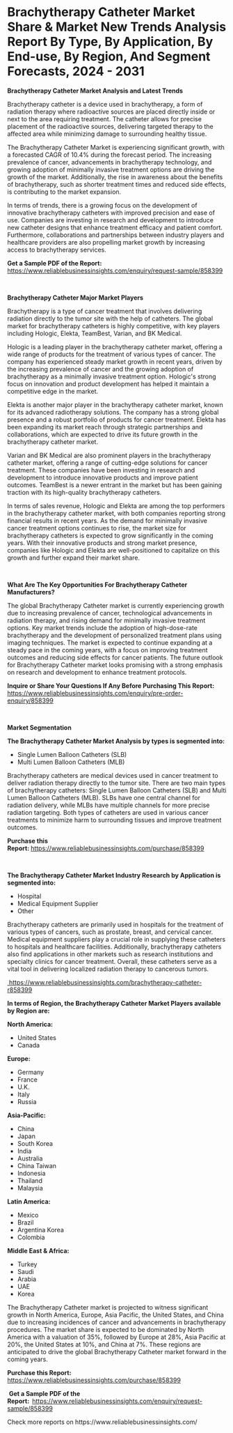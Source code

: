 <p><h1>Brachytherapy Catheter Market Share & Market New Trends Analysis Report By Type, By Application, By End-use, By Region, And Segment Forecasts, 2024 - 2031</h1></p><p><strong>Brachytherapy Catheter Market Analysis and Latest Trends</strong></p>
<p><p>Brachytherapy catheter is a device used in brachytherapy, a form of radiation therapy where radioactive sources are placed directly inside or next to the area requiring treatment. The catheter allows for precise placement of the radioactive sources, delivering targeted therapy to the affected area while minimizing damage to surrounding healthy tissue.</p><p>The Brachytherapy Catheter Market is experiencing significant growth, with a forecasted CAGR of 10.4% during the forecast period. The increasing prevalence of cancer, advancements in brachytherapy technology, and growing adoption of minimally invasive treatment options are driving the growth of the market. Additionally, the rise in awareness about the benefits of brachytherapy, such as shorter treatment times and reduced side effects, is contributing to the market expansion.</p><p>In terms of trends, there is a growing focus on the development of innovative brachytherapy catheters with improved precision and ease of use. Companies are investing in research and development to introduce new catheter designs that enhance treatment efficacy and patient comfort. Furthermore, collaborations and partnerships between industry players and healthcare providers are also propelling market growth by increasing access to brachytherapy services.</p></p>
<p><strong>Get a Sample PDF of the Report:&nbsp;</strong> <a href="https://www.reliablebusinessinsights.com/enquiry/request-sample/858399">https://www.reliablebusinessinsights.com/enquiry/request-sample/858399</a></p>
<p>&nbsp;</p>
<p><strong>Brachytherapy Catheter Major Market Players</strong></p>
<p><p>Brachytherapy is a type of cancer treatment that involves delivering radiation directly to the tumor site with the help of catheters. The global market for brachytherapy catheters is highly competitive, with key players including Hologic, Elekta, TeamBest, Varian, and BK Medical.</p><p>Hologic is a leading player in the brachytherapy catheter market, offering a wide range of products for the treatment of various types of cancer. The company has experienced steady market growth in recent years, driven by the increasing prevalence of cancer and the growing adoption of brachytherapy as a minimally invasive treatment option. Hologic's strong focus on innovation and product development has helped it maintain a competitive edge in the market.</p><p>Elekta is another major player in the brachytherapy catheter market, known for its advanced radiotherapy solutions. The company has a strong global presence and a robust portfolio of products for cancer treatment. Elekta has been expanding its market reach through strategic partnerships and collaborations, which are expected to drive its future growth in the brachytherapy catheter market.</p><p>Varian and BK Medical are also prominent players in the brachytherapy catheter market, offering a range of cutting-edge solutions for cancer treatment. These companies have been investing in research and development to introduce innovative products and improve patient outcomes. TeamBest is a newer entrant in the market but has been gaining traction with its high-quality brachytherapy catheters.</p><p>In terms of sales revenue, Hologic and Elekta are among the top performers in the brachytherapy catheter market, with both companies reporting strong financial results in recent years. As the demand for minimally invasive cancer treatment options continues to rise, the market size for brachytherapy catheters is expected to grow significantly in the coming years. With their innovative products and strong market presence, companies like Hologic and Elekta are well-positioned to capitalize on this growth and further expand their market share.</p></p>
<p>&nbsp;</p>
<p><strong>What Are The Key Opportunities For Brachytherapy Catheter Manufacturers?</strong></p>
<p><p>The global Brachytherapy Catheter market is currently experiencing growth due to increasing prevalence of cancer, technological advancements in radiation therapy, and rising demand for minimally invasive treatment options. Key market trends include the adoption of high-dose-rate brachytherapy and the development of personalized treatment plans using imaging techniques. The market is expected to continue expanding at a steady pace in the coming years, with a focus on improving treatment outcomes and reducing side effects for cancer patients. The future outlook for Brachytherapy Catheter market looks promising with a strong emphasis on research and development to enhance treatment protocols.</p></p>
<p><strong>Inquire or Share Your Questions If Any Before Purchasing This Report:</strong> <a href="https://www.reliablebusinessinsights.com/enquiry/pre-order-enquiry/858399">https://www.reliablebusinessinsights.com/enquiry/pre-order-enquiry/858399</a></p>
<p>&nbsp;</p>
<p><strong>Market Segmentation</strong></p>
<p><strong>The Brachytherapy Catheter Market Analysis by types is segmented into:</strong></p>
<p><ul><li>Single Lumen Balloon Catheters (SLB)</li><li>Multi Lumen Balloon Catheters (MLB)</li></ul></p>
<p><p>Brachytherapy catheters are medical devices used in cancer treatment to deliver radiation therapy directly to the tumor site. There are two main types of brachytherapy catheters: Single Lumen Balloon Catheters (SLB) and Multi Lumen Balloon Catheters (MLB). SLBs have one central channel for radiation delivery, while MLBs have multiple channels for more precise radiation targeting. Both types of catheters are used in various cancer treatments to minimize harm to surrounding tissues and improve treatment outcomes.</p></p>
<p><strong>Purchase this Report:&nbsp;</strong><a href="https://www.reliablebusinessinsights.com/purchase/858399">https://www.reliablebusinessinsights.com/purchase/858399</a></p>
<p>&nbsp;</p>
<p><strong>The Brachytherapy Catheter Market Industry Research by Application is segmented into:</strong></p>
<p><ul><li>Hospital</li><li>Medical Equipment Supplier</li><li>Other</li></ul></p>
<p><p>Brachytherapy catheters are primarily used in hospitals for the treatment of various types of cancers, such as prostate, breast, and cervical cancer. Medical equipment suppliers play a crucial role in supplying these catheters to hospitals and healthcare facilities. Additionally, brachytherapy catheters also find applications in other markets such as research institutions and specialty clinics for cancer treatment. Overall, these catheters serve as a vital tool in delivering localized radiation therapy to cancerous tumors.</p></p>
<p><a href="https://www.reliablebusinessinsights.com/brachytherapy-catheter-r858399">&nbsp;https://www.reliablebusinessinsights.com/brachytherapy-catheter-r858399</a></p>
<p><strong>In terms of Region, the Brachytherapy Catheter Market Players available by Region are:</strong></p>
<p>
    <p> <strong> North America: </strong>
        <ul>
            <li>United States</li>
            <li>Canada</li>
        </ul>
        </p> 
    <p> <strong> Europe: </strong>
        <ul>
            <li>Germany</li>
            <li>France</li>
            <li>U.K.</li>
            <li>Italy</li>
            <li>Russia</li>
        </ul>
        </p> 
    <p> <strong> Asia-Pacific: </strong>
        <ul>
            <li>China</li>
            <li>Japan</li>
            <li>South Korea</li>
            <li>India</li>
            <li>Australia</li>
            <li>China Taiwan</li>
            <li>Indonesia</li>
            <li>Thailand</li>
            <li>Malaysia</li>
        </ul>
        </p> 
    <p> <strong> Latin America: </strong>
        <ul>
            <li>Mexico</li>
            <li>Brazil</li>
            <li>Argentina Korea</li>
            <li>Colombia</li>
        </ul>
        </p> 
    <p> <strong> Middle East & Africa: </strong>
        <ul>
            <li>Turkey</li>
            <li>Saudi</li>
            <li>Arabia</li>
            <li>UAE</li>
            <li>Korea</li>
        </ul>
    </p>
    </p>
<p><p>The Brachytherapy Catheter market is projected to witness significant growth in North America, Europe, Asia Pacific, the United States, and China due to increasing incidences of cancer and advancements in brachytherapy procedures. The market share is expected to be dominated by North America with a valuation of 35%, followed by Europe at 28%, Asia Pacific at 20%, the United States at 10%, and China at 7%. These regions are anticipated to drive the global Brachytherapy Catheter market forward in the coming years.</p></p>
<p><strong>Purchase this Report: </strong><a href="https://www.reliablebusinessinsights.com/purchase/858399">https://www.reliablebusinessinsights.com/purchase/858399</a></p>
<p>&nbsp;<strong>Get a Sample PDF of the Report:&nbsp;&nbsp;</strong><a href="https://www.reliablebusinessinsights.com/enquiry/request-sample/858399">https://www.reliablebusinessinsights.com/enquiry/request-sample/858399</a></p>
<p><strong></strong></p>
<p>Check more reports on https://www.reliablebusinessinsights.com/</p>